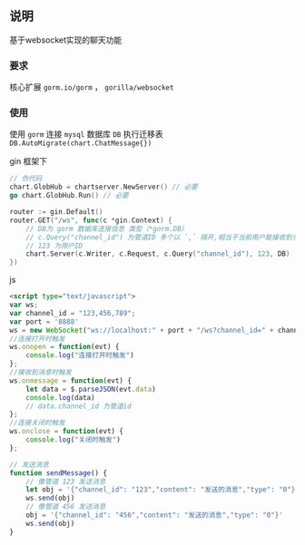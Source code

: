 ## 说明
基于websocket实现的聊天功能  

### 要求
核心扩展 `gorm.io/gorm` ， `gorilla/websocket`     

### 使用

使用 `gorm` 连接 `mysql` 数据库 `DB` 执行迁移表 `DB.AutoMigrate(chart.ChatMessage{})`

gin 框架下
```go
// 伪代码
chart.GlobHub = chartserver.NewServer() // 必要
go chart.GlobHub.Run() // 必要

router := gin.Default()
router.GET("/ws", func(c *gin.Context) {
    // DB为 gorm 数据库连接信息 类型（*gorm.DB）
    // c.Query("channel_id") 为管道ID 多个以 `,` 隔开,相当于当前用户能接收到多个管道的信息
    // 123 为用户ID
    chart.Server(c.Writer, c.Request, c.Query("channel_id"), 123, DB)
})
```
js
```html
<script type="text/javascript">
var ws;
var channel_id = "123,456,789";
var port = '8888'
ws = new WebSocket("ws://localhost:" + port + "/ws?channel_id=" + channel_id);
//连接打开时触发
ws.onopen = function(evt) {
    console.log("连接打开时触发")
};
//接收到消息时触发
ws.onmessage = function(evt) {
    let data = $.parseJSON(evt.data)
    console.log(data)
    // data.channel_id 为管道id
};
//连接关闭时触发
ws.onclose = function(evt) {
    console.log("关闭时触发")
};

// 发送消息
function sendMessage() {
    // 像管道 123 发送消息
    let obj = '{"channel_id": "123","content": "发送的消息","type": "0"}'
    ws.send(obj)
    // 像管道 456 发送消息
    obj = '{"channel_id": "456","content": "发送的消息","type": "0"}'
    ws.send(obj)
}
```
